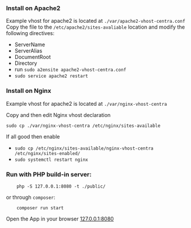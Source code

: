 ### Install on Apache2
Example vhost for apache2 is located at `./var/apache2-vhost-centra.conf`
Copy the file to the `/etc/apache2/sites-avaliable` location and modify the following directives:
* ServerName
* ServerAlias
* DocumentRoot
* Directory
* run `sudo a2ensite apache2-vhost-centra.conf`
* `sudo service apache2 restart`
### Install on Nginx
Example vhost for apache2 is located at `./var/nginx-vhost-centra`

Copy and then edit Nginx vhost declaration
```
sudo cp ./var/nginx-vhost-centra /etc/nginx/sites-available
```
If all good then enable
* `sudo cp /etc/nginx/sites-available/nginx-vhost-centra /etc/nginx/sites-enabled/`
* `sudo systemctl restart nginx`

### Run with PHP build-in server:
```
    php -S 127.0.0.1:8080 -t ./public/
```
or through `composer`:
```
    composer run start
```

Open the App in your browser [127.0.0.1:8080](127.0.0.1:8080)